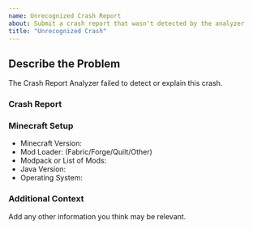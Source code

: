 ```yaml
---
name: Unrecognized Crash Report
about: Submit a crash report that wasn't detected by the analyzer
title: "Unrecognized Crash"
---
```


## Describe the Problem

The Crash Report Analyzer failed to detect or explain this crash.

### Crash Report

<!-- Paste your full crash report here (you can also upload a .txt file) -->

### Minecraft Setup

- Minecraft Version: 
- Mod Loader: (Fabric/Forge/Quilt/Other)
- Modpack or List of Mods:
- Java Version:
- Operating System:

### Additional Context

Add any other information you think may be relevant.
